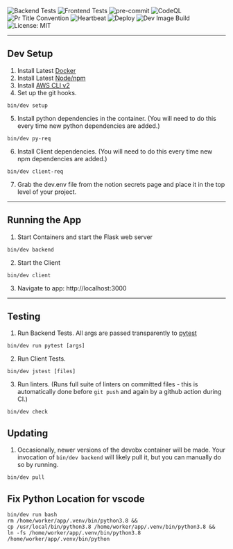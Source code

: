![Backend Tests](https://github.com/SyncM8/syncm8/actions/workflows/backendCI.yml/badge.svg)
![Frontend Tests](https://github.com/SyncM8/syncm8/actions/workflows/frontendCI.yml/badge.svg)
![pre-commit](https://github.com/SyncM8/syncm8/actions/workflows/pre-commit.yml/badge.svg)
![CodeQL](https://github.com/SyncM8/syncm8/actions/workflows/codeql-analysis.yml/badge.svg)
![Pr Title Convention](https://github.com/SyncM8/syncm8/actions/workflows/prTitle.yml/badge.svg)
![Heartbeat](https://github.com/SyncM8/syncm8/actions/workflows/heartbeat.yml/badge.svg)
![Deploy](https://github.com/SyncM8/syncm8/actions/workflows/CD.yml/badge.svg)
![Dev Image Build](https://github.com/SyncM8/syncm8/actions/workflows/devDockerBuild.yml/badge.svg)
![License: MIT](https://img.shields.io/badge/License-MIT-blue.svg)

---
## Dev Setup

1. Install Latest [Docker](https://docs.docker.com/get-docker/)
2. Install Latest [Node/npm](https://nodejs.org/en/download/)
3. Install [AWS CLI v2](https://docs.aws.amazon.com/cli/latest/userguide/getting-started-install.html)
4. Set up the git hooks.
```shell
bin/dev setup
```
5. Install python dependencies in the container. (You will need to do this every time new python dependencies are added.)
```shell
bin/dev py-req
```
6.  Install Client dependencies. (You will need to do this every time new npm dependencies are added.)
```shell
bin/dev client-req
```
7. Grab the dev.env file from the notion secrets page and place it in the top level of your project.
---
## Running the App

1. Start Containers and start the Flask web server
```shell
bin/dev backend
```
2. Start the Client
```shell
bin/dev client
```
3. Navigate to app: http://localhost:3000

---
## Testing

1. Run Backend Tests. All args are passed transparently to [pytest](https://docs.pytest.org/en/6.2.x/getting-started.html)
```shell
bin/dev run pytest [args]
```
2. Run Client Tests.
```shell
bin/dev jstest [files]
```
3. Run linters. (Runs full suite of linters on committed files - this is automatically done before `git push` and again by a github action during CI.)
```shell
bin/dev check
```
## Updating

1. Occasionally, newer versions of the devobx container will be made. Your invocation of `bin/dev backend` will likely pull it, but you can manually do so by running.
```shell
bin/dev pull
```

## Fix Python Location for vscode

```shell
bin/dev run bash
rm /home/worker/app/.venv/bin/python3.8 &&
cp /usr/local/bin/python3.8 /home/worker/app/.venv/bin/python3.8 &&
ln -fs /home/worker/app/.venv/bin/python3.8 /home/worker/app/.venv/bin/python
```
